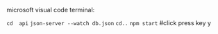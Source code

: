 microsoft visual code terminal:

`cd  api`
`json-server --watch db.json`
`cd..`
`npm start`
#click press key y
